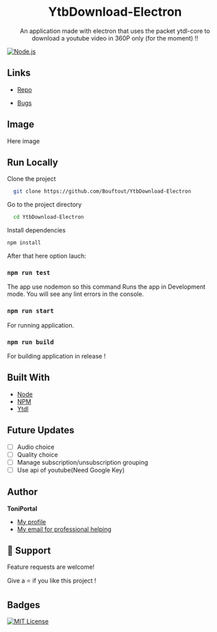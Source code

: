 <h1 align="center">YtbDownload-Electron</h1>

<p align="center">An application made with electron that uses the packet ytdl-core to download a youtube video in 360P only (for the moment) !!<br></p>


[![Node.js](https://img.shields.io/badge/Node.js-43853D?style=for-the-badge&logo=node.js&logoColor=white)](https://www.npmjs.com/package/ytdl)

## Links

- [Repo](https://github.com/Bouftout/compagnioncube)

- [Bugs](https://github.com/Bouftout/compagnioncube/issues)

## Image

Here image

## Run Locally  

Clone the project  

~~~bash  
  git clone https://github.com/Bouftout/YtbDownload-Electron
~~~

Go to the project directory  

~~~bash  
  cd YtbDownload-Electron
~~~

Install dependencies  

~~~bash  
npm install
~~~

After that here option lauch:

### `npm run test`

The app use nodemon so this command Runs the app in Development mode.
You will see any lint errors in the console.

### `npm run start`

For running application.

### `npm run build`

For building application in release !

## Built With

- [Node](https://nodejs.org/fr/)
- [NPM](https://npmjs.org/)
- [Ytdl](https://www.npmjs.com/package/ytdl)

## Future Updates

- [ ] Audio choice
- [ ] Quality choice
- [ ] Manage subscription/unsubscription grouping
- [ ] Use api of youtube(Need Google Key)

## Author

**ToniPortal**

- [My profile](https://github.com/Bouftout)
- [My email for professional helping](mailto:pastre.toni?subject=Help%for%ytdlelectron)

## 🤝 Support

Feature requests are welcome!

Give a ⭐️ if you like this project ! 

## Badges  
[![MIT License](https://img.shields.io/badge/License-MIT-green.svg)](https://github.com/Bouftout/YtbDownload-Electron/blob/master/package.json)  
